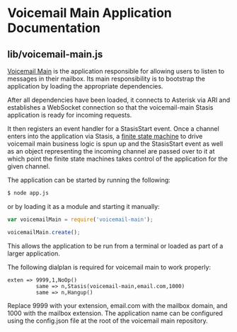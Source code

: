 # Voicemail Main Application Documentation

## lib/voicemail-main.js

[Voicemail Main](https://github.com/asterisk/node-voicemail-main) is the application responsible for allowing users to listen to messages in their mailbox. Its main responsibility is to bootstrap the application by loading the appropriate dependencies.

After all dependencies have been loaded, it connects to Asterisk via ARI and establishes a WebSocket connection so that the voicemail-main Stasis application is ready for incoming requests.

It then registers an event handler for a StasisStart event. Once a channel enters into the application via Stasis, a [finite state machine](https://github.com/asterisk/node-voicemail-main-fsm) to drive voicemail main business logic is spun up and the StasisStart event as well as an object representing the incoming channel are passed over to it at which point the finite state machines takes control of the application for the given channel.

The application can be started by running the following:

```bash
$ node app.js
```

or by loading it as a module and starting it manually:

```JavaScript
var voicemailMain = require('voicemail-main');

voicemailMain.create();
```

This allows the application to be run from a terminal or loaded as part of a larger application.

The following dialplan is required for voicemail main to work properly:

```
exten => 9999,1,NoOp()
         same => n,Stasis(voicemail-main,email.com,1000)
         same => n,Hangup()
```

Replace 9999 with your extension, email.com with the mailbox domain, and 1000 with the mailbox extension. The application name can be configured using the config.json file at the root of the voicemail main repository.
